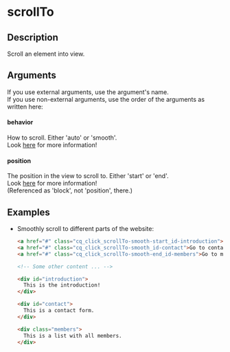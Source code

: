 # scrollTo

## Description

Scroll an element into view.

## Arguments

If you use external arguments, use the argument's name.  
If you use non-external arguments, use the order of the arguments as written here:

#### behavior

How to scroll. Either 'auto' or 'smooth'.  
Look [here](https://developer.mozilla.org/de/docs/Web/API/Element/scrollIntoView) for more information!

#### position

The position in the view to scroll to. Either 'start' or 'end'.  
Look [here](https://developer.mozilla.org/de/docs/Web/API/Element/scrollIntoView) for more information!  
(Referenced as 'block', not 'position', there.)


## Examples

- Smoothly scroll to different parts of the website:  
  ```html  
  <a href="#" class="cq_click_scrollTo-smooth-start_id-introduction">Go to introduction</a>  
  <a href="#" class="cq_click_scrollTo-smooth_id-contact">Go to contact form</a>  
  <a href="#" class="cq_click_scrollTo-smooth-end_id-members">Go to members list</a>  
  
  <!-- Some other content ... -->  
  
  <div id="introduction">  
    This is the introduction!  
  </div>  
  
  <div id="contact">  
    This is a contact form.  
  </div>  
  
  <div class="members">  
    This is a list with all members.  
  </div>  
  ```